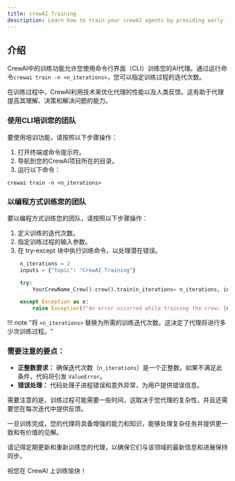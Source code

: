```yaml
---
title: crewAI Training
description: Learn how to train your crewAI agents by providing early feedback for consistent results.
---
```


## 介绍
CrewAI中的训练功能允许您使用命令行界面（CLI）训练您的AI代理。通过运行命令`crewai train -n <n_iterations>`，您可以指定训练过程的迭代次数。

在训练过程中，CrewAI利用技术来优化代理的性能以及人类反馈。这有助于代理提高其理解、决策和解决问题的能力。

### 使用CLI培训您的团队
要使用培训功能，请按照以下步骤操作：

1. 打开终端或命令提示符。
2. 导航到您的CrewAI项目所在的目录。
3. 运行以下命令：

```shell
crewai train -n <n_iterations>
```

### 以编程方式训练您的团队
要以编程方式训练您的团队，请按照以下步骤操作：

1. 定义训练的迭代次数。
2. 指定训练过程的输入参数。
3. 在 try-except 块中执行训练命令，以处理潜在错误。

```python
    n_iterations = 2
    inputs = {"topic": "CrewAI Training"}

    try:
        YourCrewName_Crew().crew().train(n_iterations= n_iterations, inputs=inputs)

    except Exception as e:
        raise Exception(f"An error occurred while training the crew: {e}")
```

!!! note "将 `<n_iterations>` 替换为所需的训练迭代次数。这决定了代理将进行多少次训练过程。"

### 需要注意的要点：
- **正整数要求：** 确保迭代次数（`n_iterations`）是一个正整数。如果不满足此条件，代码将引发 `ValueError`。
- **错误处理：** 代码处理子进程错误和意外异常，为用户提供错误信息。

需要注意的是，训练过程可能需要一些时间，这取决于您代理的复杂性，并且还需要您在每次迭代中提供反馈。

一旦训练完成，您的代理将具备增强的能力和知识，能够处理复杂任务并提供更一致和有价值的见解。

请记得定期更新和重新训练您的代理，以确保它们与该领域的最新信息和进展保持同步。

祝您在 CrewAI 上训练愉快！